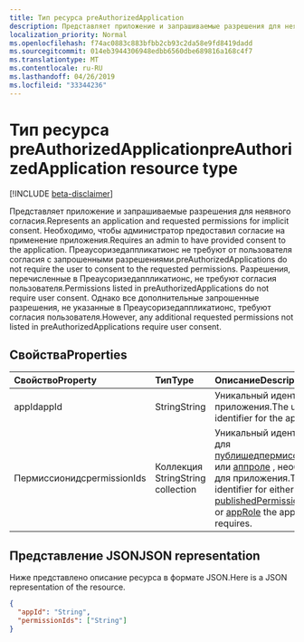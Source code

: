 ```yaml
---
title: Тип ресурса preAuthorizedApplication
description: Представляет приложение и запрашиваемые разрешения для неявного согласия. Необходимо, чтобы администратор предоставил согласие на применение приложения. Преаусоризедаппликатионс не требуют от пользователя согласия с запрошенными разрешениями. Разрешения, перечисленные в Преаусоризедаппликатионс, не требуют согласия пользователя. Однако все дополнительные запрошенные разрешения, не указанные в Преаусоризедаппликатионс, требуют согласия пользователя.
localization_priority: Normal
ms.openlocfilehash: f74ac0883c883bfbb2cb93c2da58e9fd8419dadd
ms.sourcegitcommit: 014eb3944306948edbb6560dbe689816a168c4f7
ms.translationtype: MT
ms.contentlocale: ru-RU
ms.lasthandoff: 04/26/2019
ms.locfileid: "33344236"
---
```

# <a name="preauthorizedapplication-resource-type"></a><span data-ttu-id="b1deb-107">Тип ресурса preAuthorizedApplication</span><span class="sxs-lookup"><span data-stu-id="b1deb-107">preAuthorizedApplication resource type</span></span>

[!INCLUDE [beta-disclaimer](../../includes/beta-disclaimer.md)]

<span data-ttu-id="b1deb-108">Представляет приложение и запрашиваемые разрешения для неявного согласия.</span><span class="sxs-lookup"><span data-stu-id="b1deb-108">Represents an application and requested permissions for implicit consent.</span></span> <span data-ttu-id="b1deb-109">Необходимо, чтобы администратор предоставил согласие на применение приложения.</span><span class="sxs-lookup"><span data-stu-id="b1deb-109">Requires an admin to have provided consent to the application.</span></span> <span data-ttu-id="b1deb-110">Преаусоризедаппликатионс не требуют от пользователя согласия с запрошенными разрешениями.</span><span class="sxs-lookup"><span data-stu-id="b1deb-110">preAuthorizedApplications do not require the user to consent to the requested permissions.</span></span> <span data-ttu-id="b1deb-111">Разрешения, перечисленные в Преаусоризедаппликатионс, не требуют согласия пользователя.</span><span class="sxs-lookup"><span data-stu-id="b1deb-111">Permissions listed in preAuthorizedApplications do not require user consent.</span></span> <span data-ttu-id="b1deb-112">Однако все дополнительные запрошенные разрешения, не указанные в Преаусоризедаппликатионс, требуют согласия пользователя.</span><span class="sxs-lookup"><span data-stu-id="b1deb-112">However, any additional requested permissions not listed in preAuthorizedApplications require user consent.</span></span>

## <a name="properties"></a><span data-ttu-id="b1deb-113">Свойства</span><span class="sxs-lookup"><span data-stu-id="b1deb-113">Properties</span></span>

| <span data-ttu-id="b1deb-114">Свойство</span><span class="sxs-lookup"><span data-stu-id="b1deb-114">Property</span></span> | <span data-ttu-id="b1deb-115">Тип</span><span class="sxs-lookup"><span data-stu-id="b1deb-115">Type</span></span> | <span data-ttu-id="b1deb-116">Описание</span><span class="sxs-lookup"><span data-stu-id="b1deb-116">Description</span></span> |
|:---------------|:--------|:----------|
|<span data-ttu-id="b1deb-117">appId</span><span class="sxs-lookup"><span data-stu-id="b1deb-117">appId</span></span>|<span data-ttu-id="b1deb-118">String</span><span class="sxs-lookup"><span data-stu-id="b1deb-118">String</span></span>| <span data-ttu-id="b1deb-119">Уникальный идентификатор приложения.</span><span class="sxs-lookup"><span data-stu-id="b1deb-119">The unique identifier for the application.</span></span> |
|<span data-ttu-id="b1deb-120">Пермиссионидс</span><span class="sxs-lookup"><span data-stu-id="b1deb-120">permissionIds</span></span>|<span data-ttu-id="b1deb-121">Коллекция String</span><span class="sxs-lookup"><span data-stu-id="b1deb-121">String collection</span></span>| <span data-ttu-id="b1deb-122">Уникальный идентификатор для [публишедпермиссионскопе](permissionscope.md) или [аппроле](approle.md) , необходимых для приложения.</span><span class="sxs-lookup"><span data-stu-id="b1deb-122">The unique identifier for either the [publishedPermissionScope](permissionscope.md) or [appRole](approle.md) the application requires.</span></span> |

## <a name="json-representation"></a><span data-ttu-id="b1deb-123">Представление JSON</span><span class="sxs-lookup"><span data-stu-id="b1deb-123">JSON representation</span></span>
<span data-ttu-id="b1deb-124">Ниже представлено описание ресурса в формате JSON.</span><span class="sxs-lookup"><span data-stu-id="b1deb-124">Here is a JSON representation of the resource.</span></span>

<!-- {
  "blockType": "resource",
  "optionalProperties": [

  ],
  "@odata.type": "microsoft.graph.preAuthorizedApplication"
}-->

```json
{
  "appId": "String",
  "permissionIds": ["String"]
}

```


<!-- uuid: 8fcb5dbc-d5aa-4681-8e31-b001d5168d79
2015-10-25 14:57:30 UTC -->
<!--
{
  "type": "#page.annotation",
  "description": "preAuthorizedApplication resource",
  "keywords": "",
  "section": "documentation",
  "tocPath": "",
  "suppressions": []
}
-->
